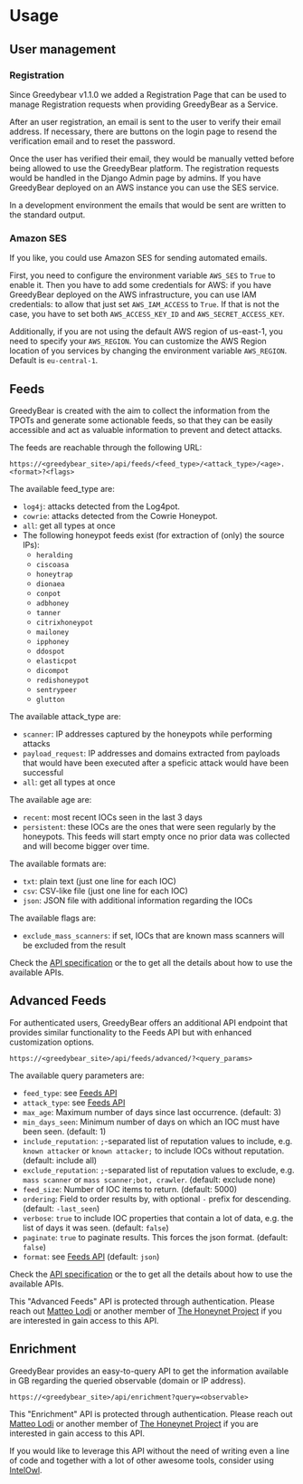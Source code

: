 # Usage

## User management

### Registration

Since Greedybear v1.1.0 we added a Registration Page that can be used to manage Registration requests when providing GreedyBear as a Service.

After an user registration, an email is sent to the user to verify their email address. If necessary, there are buttons on the login page to resend the verification email and to reset the password.

Once the user has verified their email, they would be manually vetted before being allowed to use the GreedyBear platform. The registration requests would be handled in the Django Admin page by admins.
If you have GreedyBear deployed on an AWS instance you can use the SES service.

In a development environment the emails that would be sent are written to the standard output.


### Amazon SES

If you like, you could use Amazon SES for sending automated emails.

First, you need to configure the environment variable `AWS_SES` to `True` to enable it.
Then you have to add some credentials for AWS: if you have GreedyBear deployed on the AWS infrastructure, you can use IAM credentials:
to allow that just set `AWS_IAM_ACCESS` to `True`. If that is not the case, you have to set both `AWS_ACCESS_KEY_ID` and `AWS_SECRET_ACCESS_KEY`.

Additionally, if you are not using the default AWS region of us-east-1, you need to specify your `AWS_REGION`.
You can customize the AWS Region location of you services by changing the environment variable `AWS_REGION`. Default is `eu-central-1`.

## Feeds

GreedyBear is created with the aim to collect the information from the TPOTs and generate some actionable feeds, so that they can be easily accessible and act as valuable information to prevent and detect attacks.

The feeds are reachable through the following URL:

```
https://<greedybear_site>/api/feeds/<feed_type>/<attack_type>/<age>.<format>?<flags>
```

The available feed_type are:

- `log4j`: attacks detected from the Log4pot.
- `cowrie`: attacks detected from the Cowrie Honeypot.
- `all`: get all types at once
- The following honeypot feeds exist (for extraction of (only) the source IPs):
  - `heralding`
  - `ciscoasa`
  - `honeytrap`
  - `dionaea`
  - `conpot`
  - `adbhoney`
  - `tanner`
  - `citrixhoneypot`
  - `mailoney`
  - `ipphoney`
  - `ddospot`
  - `elasticpot`
  - `dicompot`
  - `redishoneypot`
  - `sentrypeer`
  - `glutton`

The available attack_type are:

- `scanner`: IP addresses captured by the honeypots while performing attacks
- `payload_request`: IP addresses and domains extracted from payloads that would have been executed after a speficic attack would have been successful
- `all`: get all types at once

The available age are:

- `recent`: most recent IOCs seen in the last 3 days
- `persistent`: these IOCs are the ones that were seen regularly by the honeypots. This feeds will start empty once no prior data was collected and will become bigger over time.

The available formats are:

- `txt`: plain text (just one line for each IOC)
- `csv`: CSV-like file (just one line for each IOC)
- `json`: JSON file with additional information regarding the IOCs

The available flags are: 
- `exclude_mass_scanners`: if set, IOCs that are known mass scanners will be excluded from the result

Check the [API specification](https://intelowlproject.github.io/docs/GreedyBear/Api-docs/) or the to get all the details about how to use the available APIs.

## Advanced Feeds

For authenticated users, GreedyBear offers an additional API endpoint that provides similar functionality to the Feeds API but with enhanced customization options.
```
https://<greedybear_site>/api/feeds/advanced/?<query_params>
```

The available query parameters are:

- `feed_type`: see [Feeds API](#feeds)
- `attack_type`: see [Feeds API](#feeds)
- `max_age`: Maximum number of days since last occurrence. (default: 3)
- `min_days_seen`: Minimum number of days on which an IOC must have been seen. (default: 1)
- `include_reputation`: `;`-separated list of reputation values to include, e.g. `known attacker` or `known attacker;` to include IOCs without reputation. (default: include all)
- `exclude_reputation`: `;`-separated list of reputation values to exclude, e.g. `mass scanner` or `mass scanner;bot, crawler`. (default: exclude none)
- `feed_size`: Number of IOC items to return. (default: 5000)
- `ordering`: Field to order results by, with optional `-` prefix for descending. (default: `-last_seen`)
- `verbose`: `true` to include IOC properties that contain a lot of data, e.g. the list of days it was seen. (default: `false`)
- `paginate`: `true` to paginate results. This forces the json format. (default: `false`)
- `format`: see [Feeds API](#feeds) (default: `json`)

Check the [API specification](https://intelowlproject.github.io/docs/GreedyBear/Api-docs/) or the to get all the details about how to use the available APIs.

This "Advanced Feeds" API is protected through authentication. Please reach out [Matteo Lodi](https://twitter.com/matte_lodi) or another member of [The Honeynet Project](https://twitter.com/ProjectHoneynet) if you are interested in gain access to this API.

## Enrichment

GreedyBear provides an easy-to-query API to get the information available in GB regarding the queried observable (domain or IP address).

```
https://<greedybear_site>/api/enrichment?query=<observable>
```

This "Enrichment" API is protected through authentication. Please reach out [Matteo Lodi](https://twitter.com/matte_lodi) or another member of [The Honeynet Project](https://twitter.com/ProjectHoneynet) if you are interested in gain access to this API.

If you would like to leverage this API without the need of writing even a line of code and together with a lot of other awesome tools, consider using [IntelOwl](https://github.com/intelowlproject/IntelOwl).
